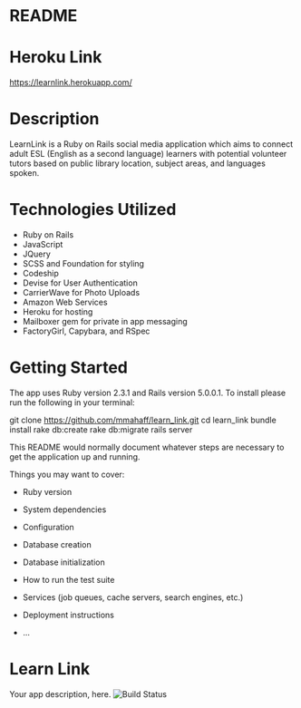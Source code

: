 # README

# Heroku Link

https://learnlink.herokuapp.com/

# Description

LearnLink is a Ruby on Rails social media application which aims to connect adult ESL (English as a second language) learners with potential volunteer tutors based on public library location, subject areas, and languages spoken.

# Technologies Utilized

* Ruby on Rails
* JavaScript
* JQuery
* SCSS and Foundation for styling
* Codeship
* Devise for User Authentication
* CarrierWave for Photo Uploads
* Amazon Web Services
* Heroku for hosting
* Mailboxer gem for private in app messaging
* FactoryGirl, Capybara, and RSpec


# Getting Started

The app uses Ruby version 2.3.1 and Rails version 5.0.0.1. To install please run the following in your terminal:

git clone https://github.com/mmahaff/learn_link.git
cd learn_link
bundle install
rake db:create
rake db:migrate
rails server





This README would normally document whatever steps are necessary to get the
application up and running.

Things you may want to cover:

* Ruby version

* System dependencies

* Configuration

* Database creation

* Database initialization

* How to run the test suite

* Services (job queues, cache servers, search engines, etc.)

* Deployment instructions

* ...
# Learn Link
Your app description, here.
![Build Status](https://codeship.com/projects/25b5def0-7520-0134-51f2-1eaf12e437c5/status?branch=master)
